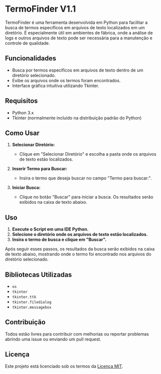 # TermoFinder V1.1

TermoFinder é uma ferramenta desenvolvida em Python para facilitar a busca de termos específicos em arquivos de texto localizados em um diretório. É especialmente útil em ambientes de fábrica, onde a análise de logs e outros arquivos de texto pode ser necessária para a manutenção e controle de qualidade.

## Funcionalidades

- Busca por termos específicos em arquivos de texto dentro de um diretório selecionado.
- Exibe os arquivos onde os termos foram encontrados.
- Interface gráfica intuitiva utilizando Tkinter.

## Requisitos

- Python 3.x
- Tkinter (normalmente incluído na distribuição padrão do Python)

## Como Usar

1. **Selecionar Diretório:**
   - Clique em "Selecionar Diretório" e escolha a pasta onde os arquivos de texto estão localizados.
   
2. **Inserir Termo para Buscar:**
   - Insira o termo que deseja buscar no campo "Termo para buscar:".

3. **Iniciar Busca:**
   - Clique no botão "Buscar" para iniciar a busca. Os resultados serão exibidos na caixa de texto abaixo.

## Uso

1. **Execute o Script em uma IDE Python.**
2. **Selecione o diretório onde os arquivos de texto estão localizados.**
3. **Insira o termo de busca e clique em "Buscar".**

Após seguir esses passos, os resultados da busca serão exibidos na caixa de texto abaixo, mostrando onde o termo foi encontrado nos arquivos do diretório selecionado.


## Bibliotecas Utilizadas

- `os`
- `tkinter`
- `tkinter.ttk`
- `tkinter.filedialog`
- `tkinter.messagebox`

## Contribuição

Todos estão livres para contribuir com melhorias ou reportar problemas abrindo uma issue ou enviando um pull request.

## Licença

Este projeto está licenciado sob os termos da [Licença MIT](https://opensource.org/licenses/MIT).
